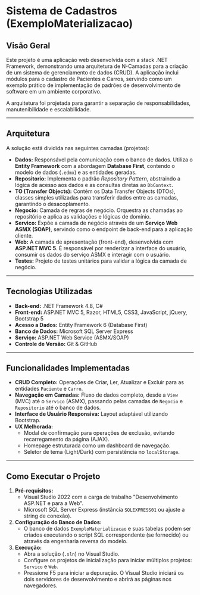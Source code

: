 # Sistema de Cadastros (ExemploMaterializacao)

## Visão Geral

Este projeto é uma aplicação web desenvolvida com a stack .NET Framework, demonstrando uma arquitetura de N-Camadas para a criação de um sistema de gerenciamento de dados (CRUD). A aplicação inclui módulos para o cadastro de Pacientes e Carros, servindo como um exemplo prático de implementação de padrões de desenvolvimento de software em um ambiente corporativo.

A arquitetura foi projetada para garantir a separação de responsabilidades, manutenibilidade e escalabilidade.

---

## Arquitetura

A solução está dividida nas seguintes camadas (projetos):

-   **Dados:** Responsável pela comunicação com o banco de dados. Utiliza o **Entity Framework** com a abordagem **Database First**, contendo o modelo de dados (`.edmx`) e as entidades geradas.
-   **Repositorio:** Implementa o padrão *Repository Pattern*, abstraindo a lógica de acesso aos dados e as consultas diretas ao `DbContext`.
-   **TO (Transfer Objects):** Contém os Data Transfer Objects (DTOs), classes simples utilizadas para transferir dados entre as camadas, garantindo o desacoplamento.
-   **Negocio:** Camada de regras de negócio. Orquestra as chamadas ao repositório e aplica as validações e lógicas de domínio.
-   **Servico:** Expõe a camada de negócio através de um **Serviço Web ASMX (SOAP)**, servindo como o endpoint de back-end para a aplicação cliente.
-   **Web:** A camada de apresentação (front-end), desenvolvida com **ASP.NET MVC 5**. É responsável por renderizar a interface do usuário, consumir os dados do serviço ASMX e interagir com o usuário.
-   **Testes:** Projeto de testes unitários para validar a lógica da camada de negócio.

---

## Tecnologias Utilizadas

-   **Back-end:** .NET Framework 4.8, C#
-   **Front-end:** ASP.NET MVC 5, Razor, HTML5, CSS3, JavaScript, jQuery, Bootstrap 5
-   **Acesso a Dados:** Entity Framework 6 (Database First)
-   **Banco de Dados:** Microsoft SQL Server Express
-   **Serviço:** ASP.NET Web Service (ASMX/SOAP)
-   **Controle de Versão:** Git & GitHub

---

## Funcionalidades Implementadas

-   **CRUD Completo:** Operações de Criar, Ler, Atualizar e Excluir para as entidades `Paciente` e `Carro`.
-   **Navegação em Camadas:** Fluxo de dados completo, desde a `View` (MVC) até o `Serviço` (ASMX), passando pelas camadas de `Negocio` e `Repositorio` até o banco de dados.
-   **Interface de Usuário Responsiva:** Layout adaptável utilizando Bootstrap.
-   **UX Melhorada:**
    -   Modal de confirmação para operações de exclusão, evitando recarregamento da página (AJAX).
    -   Homepage estruturada como um dashboard de navegação.
    -   Seletor de tema (Light/Dark) com persistência no `localStorage`.

---

## Como Executar o Projeto

1.  **Pré-requisitos:**
    -   Visual Studio 2022 com a carga de trabalho "Desenvolvimento ASP.NET e para a Web".
    -   Microsoft SQL Server Express (instância `SQLEXPRESS01` ou ajuste a string de conexão).
2.  **Configuração do Banco de Dados:**
    -   O banco de dados `ExemploMaterializacao` e suas tabelas podem ser criados executando o script SQL correspondente (se fornecido) ou através da engenharia reversa do modelo.
3.  **Execução:**
    -   Abra a solução (`.sln`) no Visual Studio.
    -   Configure os projetos de inicialização para iniciar múltiplos projetos: `Servico` e `Web`.
    -   Pressione F5 para iniciar a depuração. O Visual Studio iniciará os dois servidores de desenvolvimento e abrirá as páginas nos navegadores.
